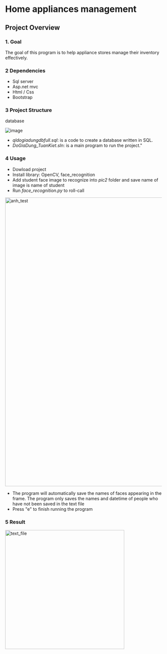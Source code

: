 # Home appliances management

## Project Overview

### 1. Goal

The goal of this program is to help appliance stores manage their inventory effectively.

### 2 Dependencies

* Sql server
* Asp.net mvc
* Html / Css
* Bootstrap

### 3 Project Structure

database

![image](https://github.com/user-attachments/assets/809f7d37-3cb9-4d55-835a-c8f7053a8c83)

* *qldogiadungdbfull.sql*: is a code to create a database written in SQL.
* *DoGiaDung_TuanKiet.sln*: is a main program to run the project."

### 4 Usage

* Dowload project
* Install library: OpenCV, face_recognition
* Add student face image to recognize into *pic2* folder and save name of image is name of student
* Run *face_recognition.py* to roll-call
<img width="929" alt="anh_test" src="https://github.com/n-tan-adonis/roll_call/assets/127659484/2242a627-48ae-448a-9a74-91259ff3d849">

* The program will automatically save the names of faces appearing in the frame. The program only saves the names and datetime of people who have not been saved in the text file
* Press "e" to finish running the program


### 5 Result

<img width="383" alt="text_file" src="https://github.com/n-tan-adonis/roll_call/assets/127659484/1738c616-dd45-44d1-ac20-7756d49478f0">

